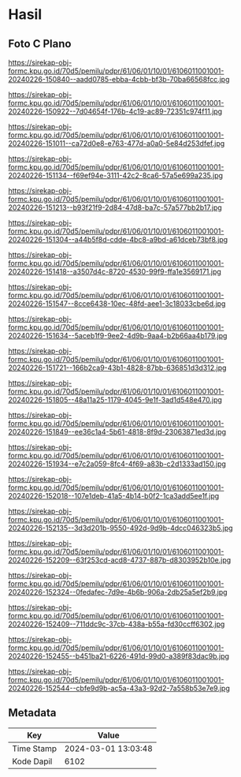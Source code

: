# Hasil

## Foto C Plano

https://sirekap-obj-formc.kpu.go.id/70d5/pemilu/pdpr/61/06/01/10/01/6106011001001-20240226-150840--aadd0785-ebba-4cbb-bf3b-70ba66568fcc.jpg

https://sirekap-obj-formc.kpu.go.id/70d5/pemilu/pdpr/61/06/01/10/01/6106011001001-20240226-150922--7d04654f-176b-4c19-ac89-72351c974f11.jpg

https://sirekap-obj-formc.kpu.go.id/70d5/pemilu/pdpr/61/06/01/10/01/6106011001001-20240226-151011--ca72d0e8-e763-477d-a0a0-5e84d253dfef.jpg

https://sirekap-obj-formc.kpu.go.id/70d5/pemilu/pdpr/61/06/01/10/01/6106011001001-20240226-151134--f69ef94e-3111-42c2-8ca6-57a5e699a235.jpg

https://sirekap-obj-formc.kpu.go.id/70d5/pemilu/pdpr/61/06/01/10/01/6106011001001-20240226-151213--b93f21f9-2d84-47d8-ba7c-57a577bb2b17.jpg

https://sirekap-obj-formc.kpu.go.id/70d5/pemilu/pdpr/61/06/01/10/01/6106011001001-20240226-151304--a44b5f8d-cdde-4bc8-a9bd-a61dceb73bf8.jpg

https://sirekap-obj-formc.kpu.go.id/70d5/pemilu/pdpr/61/06/01/10/01/6106011001001-20240226-151418--a3507d4c-8720-4530-99f9-ffa1e3569171.jpg

https://sirekap-obj-formc.kpu.go.id/70d5/pemilu/pdpr/61/06/01/10/01/6106011001001-20240226-151547--8cce6438-10ec-48fd-aee1-3c18033cbe6d.jpg

https://sirekap-obj-formc.kpu.go.id/70d5/pemilu/pdpr/61/06/01/10/01/6106011001001-20240226-151634--5aceb1f9-9ee2-4d9b-9aa4-b2b66aa4b179.jpg

https://sirekap-obj-formc.kpu.go.id/70d5/pemilu/pdpr/61/06/01/10/01/6106011001001-20240226-151721--166b2ca9-43b1-4828-87bb-636851d3d312.jpg

https://sirekap-obj-formc.kpu.go.id/70d5/pemilu/pdpr/61/06/01/10/01/6106011001001-20240226-151805--48a11a25-1179-4045-9e1f-3ad1d548e470.jpg

https://sirekap-obj-formc.kpu.go.id/70d5/pemilu/pdpr/61/06/01/10/01/6106011001001-20240226-151849--ee36c1a4-5b61-4818-8f9d-23063871ed3d.jpg

https://sirekap-obj-formc.kpu.go.id/70d5/pemilu/pdpr/61/06/01/10/01/6106011001001-20240226-151934--e7c2a059-8fc4-4f69-a83b-c2d1333ad150.jpg

https://sirekap-obj-formc.kpu.go.id/70d5/pemilu/pdpr/61/06/01/10/01/6106011001001-20240226-152018--107e1deb-41a5-4b14-b0f2-1ca3add5ee1f.jpg

https://sirekap-obj-formc.kpu.go.id/70d5/pemilu/pdpr/61/06/01/10/01/6106011001001-20240226-152135--3d3d201b-9550-492d-9d9b-4dcc046323b5.jpg

https://sirekap-obj-formc.kpu.go.id/70d5/pemilu/pdpr/61/06/01/10/01/6106011001001-20240226-152209--63f253cd-acd8-4737-887b-d8303952b10e.jpg

https://sirekap-obj-formc.kpu.go.id/70d5/pemilu/pdpr/61/06/01/10/01/6106011001001-20240226-152324--0fedafec-7d9e-4b6b-906a-2db25a5ef2b9.jpg

https://sirekap-obj-formc.kpu.go.id/70d5/pemilu/pdpr/61/06/01/10/01/6106011001001-20240226-152409--711ddc9c-37cb-438a-b55a-fd30ccff6302.jpg

https://sirekap-obj-formc.kpu.go.id/70d5/pemilu/pdpr/61/06/01/10/01/6106011001001-20240226-152455--b451ba21-6226-491d-99d0-a389f83dac9b.jpg

https://sirekap-obj-formc.kpu.go.id/70d5/pemilu/pdpr/61/06/01/10/01/6106011001001-20240226-152544--cbfe9d9b-ac5a-43a3-92d2-7a558b53e7e9.jpg


## Metadata

| Key        | Value               |
| ---------- | ------------------- |
| Time Stamp | 2024-03-01 13:03:48 |
| Kode Dapil | 6102                |



